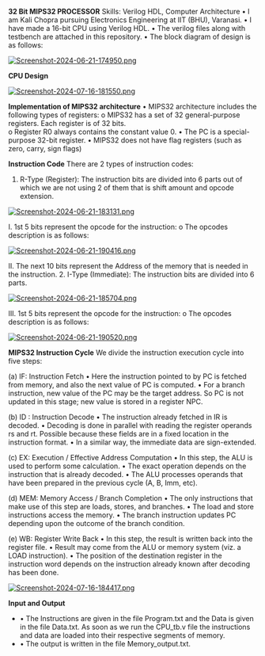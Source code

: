 **32 Bit MIPS32 PROCESSOR**
Skills: Verilog HDL, Computer Architecture
•	I am Kali Chopra pursuing Electronics Engineering at IIT (BHU), Varanasi.
•	I have made a 16-bit CPU using Verilog HDL.
•	The verilog files along with testbench are attached in this repository.
•	The block diagram of design is as follows:


[![Screenshot-2024-06-21-174950.png](https://i.postimg.cc/J7Qbtyh5/Screenshot-2024-06-21-174950.png)](https://postimg.cc/HjVJhkXr)


**CPU Design**


[![Screenshot-2024-07-16-181550.png](https://i.postimg.cc/G3KF7BGS/Screenshot-2024-07-16-181550.png)](https://postimg.cc/t71n74rh)


**Implementation of MIPS32 architecture** 
•	MIPS32 architecture includes the following types of registers: 
o	MIPS32 has a set of 32 general-purpose registers.  Each register is of 32 bits.  
o	Register R0 always contains the constant value 0.
•	The PC is a special-purpose 32-bit register.
•	MIPS32 does not have flag registers (such as zero, carry, sign flags)

**Instruction Code**
There are 2 types of instruction codes:
1.	R-Type (Register): The instruction bits are divided into 6 parts out of which we are not using 2 of them that is shift amount and opcode extension.


[![Screenshot-2024-06-21-183131.png](https://i.postimg.cc/3wSxPTrp/Screenshot-2024-06-21-183131.png)](https://postimg.cc/XZ5WCtC7)


I.	1st 5 bits represent the opcode for the instruction:
o	The opcodes description is as follows:


[![Screenshot-2024-06-21-190416.png](https://i.postimg.cc/ZKRVSPLd/Screenshot-2024-06-21-190416.png)](https://postimg.cc/ThzrjDFd)
 

II.	The next 10 bits represent the Address of the memory that is needed in the instruction.
2.	I-Type (Immediate): The instruction bits are divided into 6 parts.


[![Screenshot-2024-06-21-185704.png](https://i.postimg.cc/7hVHn8Rf/Screenshot-2024-06-21-185704.png)](https://postimg.cc/MfnJz4qS)


III.	1st 5 bits represent the opcode for the instruction:
o	The opcodes description is as follows:


[![Screenshot-2024-06-21-190520.png](https://i.postimg.cc/TP6TFPXp/Screenshot-2024-06-21-190520.png)](https://postimg.cc/qN1fC4qT)

 
**MIPS32 Instruction Cycle**
We divide the instruction execution cycle into five steps:

(a) IF: Instruction Fetch
•	Here the instruction pointed to by PC is fetched from memory, and also the next value of PC is computed.
•	For a branch instruction, new value of the PC may be the target address. So PC is not updated in this stage; new value is stored in a register NPC.

(b) ID : Instruction Decode
•	The instruction already fetched in IR is decoded.
•	Decoding is done in parallel with reading the register operands rs and rt. Possible because these fields are in a fixed location in the instruction format.
•	In a similar way, the immediate data are sign-extended.

(c) EX: Execution / Effective Address Computation
•	In this step, the ALU is used to perform some calculation.
•	The exact operation depends on the instruction that is already decoded.
•	 The ALU processes operands that have been prepared in the previous cycle (A, B, Imm, etc).


(d) MEM: Memory Access / Branch Completion
•	The only instructions that make use of this step are loads, stores, and branches.
•	The load and store instructions access the memory.
•	The branch instruction updates PC depending upon the outcome of the branch condition.

(e) WB: Register Write Back
•	In this step, the result is written back into the register file.
•	Result may come from the ALU or memory system (viz. a LOAD instruction).
•	The position of the destination register in the instruction word depends on the instruction already known after decoding has been done.


[![Screenshot-2024-07-16-184417.png](https://i.postimg.cc/QN1qbsrY/Screenshot-2024-07-16-184417.png)](https://postimg.cc/s1fSjkx5)


**Input and Output**
- •	The Instructions are given in the file Program.txt and the Data is given in the file Data.txt. As soon as we run the CPU_tb.v file the instructions and data are loaded into their respective segments of memory.
- •	The output is written in the file Memory_output.txt.



